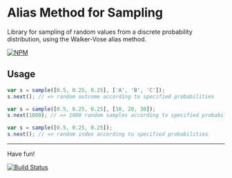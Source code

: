 # Alias Method for Sampling

Library for sampling of random values from a discrete probability distribution, using the Walker-Vose alias method.

[![NPM](https://nodei.co/npm/alias-sampling.png?mini=true)](https://nodei.co/npm/alias-sampling/)

## Usage

```javascript
var s = sample([0.5, 0.25, 0.25], ['A', 'B', 'C']);
s.next(); // => random outcome according to specified probabilities
```

```javascript
var s = sample([0.5, 0.25, 0.25], [10, 20, 30]);
s.next(1000); // => 1000 random samples according to specified probabilities
```

```javascript
var s = sample([0.5, 0.25, 0.25]);
s.next(); // => random index according to specified probabilities
```

* * * *

Have fun!

[![Build Status](https://travis-ci.org/mfornos/sampling.svg)](https://travis-ci.org/mfornos/sampling)
